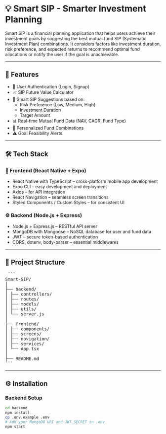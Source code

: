 # 💡 Smart SIP - Smarter Investment Planning

Smart SIP is a financial planning application that helps users achieve their investment goals by suggesting the best mutual fund SIP (Systematic Investment Plan) combinations. It considers factors like investment duration, risk preference, and expected returns to recommend optimal fund allocations or notify the user if the goal is unachievable.

---

## 🚀 Features

- 🔐 User Authentication (Login, Signup)
- 📈 SIP Future Value Calculator
- 🧠 Smart SIP Suggestions based on:
  - Risk Preference (Low, Medium, High)
  - Investment Duration
  - Target Amount
- 📊 Real-time Mutual Fund Data (NAV, CAGR, Fund Type)
- 🎯 Personalized Fund Combinations
- ⚠️ Goal Feasibility Alerts

---

## 🛠️ Tech Stack

### 🔮 Frontend (React Native + Expo)
- React Native with TypeScript – cross-platform mobile app development
- Expo CLI – easy development and deployment
- Axios – for API integration
- React Navigation – seamless screen transitions
- Styled Components / Custom Styles – for consistent UI

### ⚙️ Backend (Node.js + Express)
- Node.js + Express.js – RESTful API server
- MongoDB with Mongoose – NoSQL database for user and fund data
- JWT – secure token-based authentication
- CORS, dotenv, body-parser – essential middlewares

---

## 📂 Project Structure
<pre> ```
Smart-SIP/
│
├── backend/
│ ├── controllers/
│ ├── routes/
│ ├── models/
│ ├── utils/
│ └── server.js
│
├── frontend/
│ ├── components/
│ ├── screens/
│ ├── navigation/
│ ├── services/
│ └── App.tsx
│
├── README.md
``` </pre>

---

## ⚙️ Installation

### Backend Setup

```bash
cd backend
npm install
cp .env.example .env
# Add your MongoDB URI and JWT_SECRET in .env
npm start
